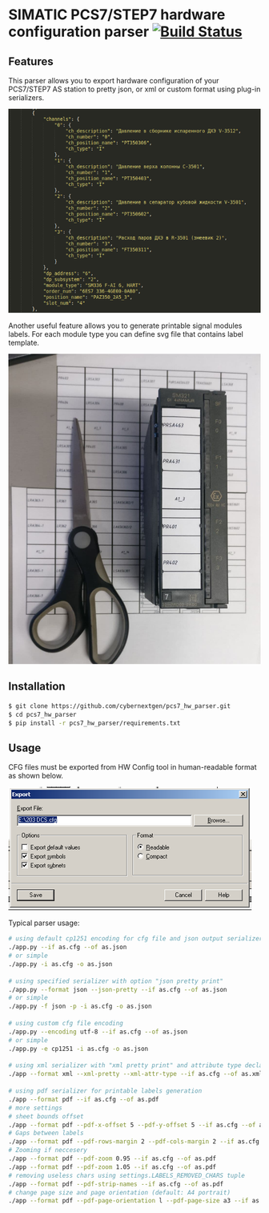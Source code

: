 # SIMATIC PCS7/STEP7 hardware configuration parser [![Build Status](https://travis-ci.com/cybernextgen/pcs7_hw_parser.svg?branch=master)](https://travis-ci.com/cybernextgen/pcs7_hw_parser)

## Features
This parser allows you to export hardware configuration of your PCS7/STEP7 AS station to pretty json, or xml or custom format using 
plug-in serializers.

![Example of output json file](/images/json_example.png)

Another useful feature allows you to generate printable signal modules labels. For each module type you can define
svg file that contains label template.

![Example of printable labels](/images/labels_example.jpg)

## Installation

```sh
$ git clone https://github.com/cybernextgen/pcs7_hw_parser.git
$ cd pcs7_hw_parser
$ pip install -r pcs7_hw_parser/requirements.txt
```

## Usage

CFG files must be exported from HW Config tool in human-readable format as shown below. 

![AS station export dialog](/images/export_dialog.png)

Typical parser usage:
```sh
# using default cp1251 encoding for cfg file and json output serializer
./app.py --if as.cfg --of as.json
# or simple
./app.py -i as.cfg -o as.json

# using specified serializer with option "json pretty print"
./app.py --format json --json-pretty --if as.cfg --of as.json
# or simple
./app.py -f json -p -i as.cfg -o as.json

# using custom cfg file encoding
./app.py --encoding utf-8 --if as.cfg --of as.json
# or simple
./app.py -e cp1251 -i as.cfg -o as.json

# using xml serializer with "xml pretty print" and attribute type declaration
./app --format xml --xml-pretty --xml-attr-type --if as.cfg --of as.xml

# using pdf serializer for printable labels generation
./app --format pdf --if as.cfg --of as.pdf
# more settings
# sheet bounds offset
./app --format pdf --pdf-x-offset 5 --pdf-y-offset 5 --if as.cfg --of as.pdf
# Gaps between labels
./app --format pdf --pdf-rows-margin 2 --pdf-cols-margin 2 --if as.cfg --of as.pdf
# Zooming if neccesery
./app --format pdf --pdf-zoom 0.95 --if as.cfg --of as.pdf
./app --format pdf --pdf-zoom 1.05 --if as.cfg --of as.pdf
# removing useless chars using settings.LABELS_REMOVED_CHARS tuple
./app --format pdf --pdf-strip-names --if as.cfg --of as.pdf
# change page size and page orientation (default: A4 portrait)
./app --format pdf --pdf-page-orientation l --pdf-page-size a3 --if as.cfg --of as.pdf
```
